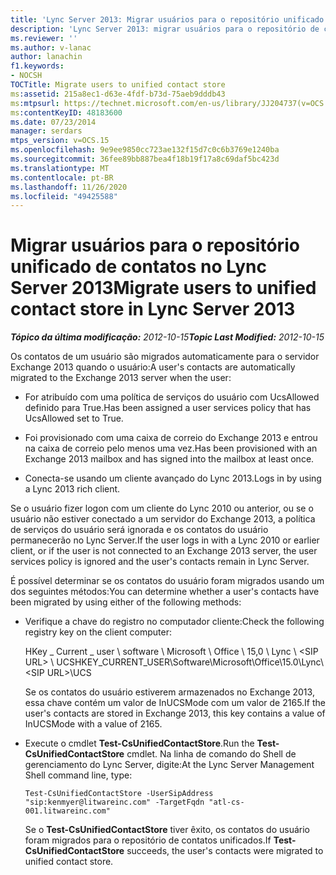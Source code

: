 ```yaml
---
title: 'Lync Server 2013: Migrar usuários para o repositório unificado de contatos'
description: 'Lync Server 2013: migrar usuários para o repositório de contatos unificado.'
ms.reviewer: ''
ms.author: v-lanac
author: lanachin
f1.keywords:
- NOCSH
TOCTitle: Migrate users to unified contact store
ms:assetid: 215a8ec1-d63e-4fdf-b73d-75aeb9dddb43
ms:mtpsurl: https://technet.microsoft.com/en-us/library/JJ204737(v=OCS.15)
ms:contentKeyID: 48183600
ms.date: 07/23/2014
manager: serdars
mtps_version: v=OCS.15
ms.openlocfilehash: 9e9ee9850cc723ae132f15d7c0c6b3769e1240ba
ms.sourcegitcommit: 36fee89bb887bea4f18b19f17a8c69daf5bc423d
ms.translationtype: MT
ms.contentlocale: pt-BR
ms.lasthandoff: 11/26/2020
ms.locfileid: "49425588"
---
```

# <a name="migrate-users-to-unified-contact-store-in-lync-server-2013"></a><span data-ttu-id="2c644-103">Migrar usuários para o repositório unificado de contatos no Lync Server 2013</span><span class="sxs-lookup"><span data-stu-id="2c644-103">Migrate users to unified contact store in Lync Server 2013</span></span>

<div data-xmlns="http://www.w3.org/1999/xhtml">

<div class="topic" data-xmlns="http://www.w3.org/1999/xhtml" data-msxsl="urn:schemas-microsoft-com:xslt" data-cs="https://msdn.microsoft.com/">

<div data-asp="https://msdn2.microsoft.com/asp">



</div>

<div id="mainSection">

<div id="mainBody"><span data-ttu-id="2c644-104">

<span> </span></span><span class="sxs-lookup"><span data-stu-id="2c644-104">

<span> </span></span></span>

<span data-ttu-id="2c644-105">_**Tópico da última modificação:** 2012-10-15_</span><span class="sxs-lookup"><span data-stu-id="2c644-105">_**Topic Last Modified:** 2012-10-15_</span></span>

<span data-ttu-id="2c644-106">Os contatos de um usuário são migrados automaticamente para o servidor Exchange 2013 quando o usuário:</span><span class="sxs-lookup"><span data-stu-id="2c644-106">A user's contacts are automatically migrated to the Exchange 2013 server when the user:</span></span>

  - <span data-ttu-id="2c644-107">For atribuído com uma política de serviços do usuário com UcsAllowed definido para True.</span><span class="sxs-lookup"><span data-stu-id="2c644-107">Has been assigned a user services policy that has UcsAllowed set to True.</span></span>

  - <span data-ttu-id="2c644-108">Foi provisionado com uma caixa de correio do Exchange 2013 e entrou na caixa de correio pelo menos uma vez.</span><span class="sxs-lookup"><span data-stu-id="2c644-108">Has been provisioned with an Exchange 2013 mailbox and has signed into the mailbox at least once.</span></span>

  - <span data-ttu-id="2c644-109">Conecta-se usando um cliente avançado do Lync 2013.</span><span class="sxs-lookup"><span data-stu-id="2c644-109">Logs in by using a Lync 2013 rich client.</span></span>

<span data-ttu-id="2c644-110">Se o usuário fizer logon com um cliente do Lync 2010 ou anterior, ou se o usuário não estiver conectado a um servidor do Exchange 2013, a política de serviços do usuário será ignorada e os contatos do usuário permanecerão no Lync Server.</span><span class="sxs-lookup"><span data-stu-id="2c644-110">If the user logs in with a Lync 2010 or earlier client, or if the user is not connected to an Exchange 2013 server, the user services policy is ignored and the user's contacts remain in Lync Server.</span></span>

<span data-ttu-id="2c644-111">É possível determinar se os contatos do usuário foram migrados usando um dos seguintes métodos:</span><span class="sxs-lookup"><span data-stu-id="2c644-111">You can determine whether a user's contacts have been migrated by using either of the following methods:</span></span>

  - <span data-ttu-id="2c644-112">Verifique a chave do registro no computador cliente:</span><span class="sxs-lookup"><span data-stu-id="2c644-112">Check the following registry key on the client computer:</span></span>
    
    <span data-ttu-id="2c644-113">HKey \_ Current \_ user \\ software \\ Microsoft \\ Office \\ 15,0 \\ Lync \\ \<SIP URL\> \\ UCS</span><span class="sxs-lookup"><span data-stu-id="2c644-113">HKEY\_CURRENT\_USER\\Software\\Microsoft\\Office\\15.0\\Lync\\\<SIP URL\>\\UCS</span></span>
    
    <span data-ttu-id="2c644-114">Se os contatos do usuário estiverem armazenados no Exchange 2013, essa chave contém um valor de InUCSMode com um valor de 2165.</span><span class="sxs-lookup"><span data-stu-id="2c644-114">If the user's contacts are stored in Exchange 2013, this key contains a value of InUCSMode with a value of 2165.</span></span>

  - <span data-ttu-id="2c644-115">Execute o cmdlet **Test-CsUnifiedContactStore**.</span><span class="sxs-lookup"><span data-stu-id="2c644-115">Run the **Test-CsUnifiedContactStore** cmdlet.</span></span> <span data-ttu-id="2c644-116">Na linha de comando do Shell de gerenciamento do Lync Server, digite:</span><span class="sxs-lookup"><span data-stu-id="2c644-116">At the Lync Server Management Shell command line, type:</span></span>
    
        Test-CsUnifiedContactStore -UserSipAddress "sip:kenmyer@litwareinc.com" -TargetFqdn "atl-cs-001.litwareinc.com"
    
    <span data-ttu-id="2c644-117">Se o **Test-CsUnifiedContactStore** tiver êxito, os contatos do usuário foram migrados para o repositório de contatos unificados.</span><span class="sxs-lookup"><span data-stu-id="2c644-117">If **Test-CsUnifiedContactStore** succeeds, the user's contacts were migrated to unified contact store.</span></span>

<span data-ttu-id="2c644-118"></div>

<span> </span>

</div>

</div>

</span><span class="sxs-lookup"><span data-stu-id="2c644-118"></div>

<span> </span>

</div>

</div>

</span></span></div>

